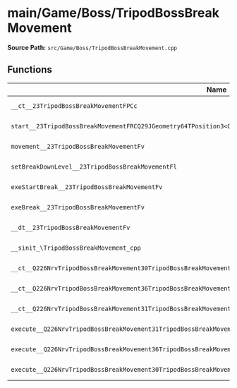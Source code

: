 # main/Game/Boss/TripodBossBreakMovement

**Source Path:** `src/Game/Boss/TripodBossBreakMovement.cpp`

## Functions

| Name | Address | Match % |
|------|---------|---------|
| `__ct__23TripodBossBreakMovementFPCc` | `0x80089EC4` | :x: (18.5%) |
| `start__23TripodBossBreakMovementFRCQ29JGeometry64TPosition3<Q29JGeometry38TMatrix34<Q29JGeometry13SMatrix34C<f>>>l` | `0x80089FC8` | :white_check_mark: (100.0%) |
| `movement__23TripodBossBreakMovementFv` | `0x8008A1A8` | :white_check_mark: (100.0%) |
| `setBreakDownLevel__23TripodBossBreakMovementFl` | `0x8008A1AC` | :white_check_mark: (100.0%) |
| `exeStartBreak__23TripodBossBreakMovementFv` | `0x8008A228` | :x: (86.4%) |
| `exeBreak__23TripodBossBreakMovementFv` | `0x8008A2D8` | :x: (91.7%) |
| `__dt__23TripodBossBreakMovementFv` | `0x8008A3C8` | :x: (95.7%) |
| `__sinit_\TripodBossBreakMovement_cpp` | `0x8008A424` | :white_check_mark: (100.0%) |
| `__ct__Q226NrvTripodBossBreakMovement30TripodBossBreakMovementNrvWaitFv` | `0x8008A458` | :white_check_mark: (100.0%) |
| `__ct__Q226NrvTripodBossBreakMovement36TripodBossBreakMovementNrvStartBreakFv` | `0x8008A468` | :white_check_mark: (100.0%) |
| `__ct__Q226NrvTripodBossBreakMovement31TripodBossBreakMovementNrvBreakFv` | `0x8008A478` | :white_check_mark: (100.0%) |
| `execute__Q226NrvTripodBossBreakMovement31TripodBossBreakMovementNrvBreakCFP5Spine` | `0x8008A488` | :white_check_mark: (100.0%) |
| `execute__Q226NrvTripodBossBreakMovement36TripodBossBreakMovementNrvStartBreakCFP5Spine` | `0x8008A490` | :white_check_mark: (100.0%) |
| `execute__Q226NrvTripodBossBreakMovement30TripodBossBreakMovementNrvWaitCFP5Spine` | `0x8008A498` | :white_check_mark: (100.0%) |